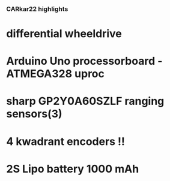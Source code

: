 ### CARkar22 highlights
# differential wheeldrive
# Arduino Uno processorboard -ATMEGA328 uproc
# sharp GP2Y0A60SZLF ranging sensors(3)
# 4 kwadrant encoders !!
# 2S Lipo battery 1000 mAh
